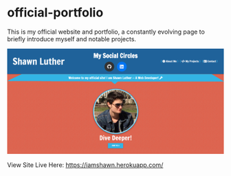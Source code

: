 # official-portfolio

This is my official website and portfolio, a constantly evolving page to briefly introduce myself and notable projects.

![preview](/public/assets/readme/portfolio.png)

View Site Live Here: <a href="https://iamshawn.herokuapp.com/">https://iamshawn.herokuapp.com/</a>
